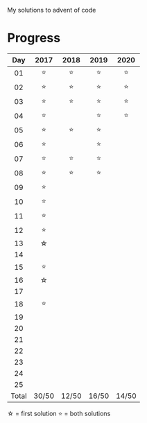 My solutions to advent of code


# Progress

| Day | 2017 | 2018 | 2019 | 2020 |
|:---:|:----:|:----:|:----:|:----:|
| 01  | ⭐   | ⭐    | ⭐    | ⭐ |
| 02  | ⭐   | ⭐    | ⭐    | ⭐ |
| 03  | ⭐   | ⭐    | ⭐    | ⭐ |
| 04  | ⭐   |       | ⭐    | ⭐ |
| 05  | ⭐   | ⭐    | ⭐ |  | ⭐ |
| 06  | ⭐   |       | ⭐ |  | ⭐ |
| 07  | ⭐   | ⭐    | ⭐ |  | ⭐ |
| 08  | ⭐   | ⭐    | ⭐ |  |
| 09  | ⭐   |    |      |  |
| 10  | ⭐ |    |      |  |
| 11  | ⭐ |    |      |  |
| 12  | ⭐ |    |      |  |
| 13  | ☆ |     |      |  |
| 14  |    |    |      |  |
| 15  | ⭐ |    |      |  |
| 16  | ☆ |     |      |  |
| 17  |   |     |      |  |
| 18  | ⭐ |    |      |  |
| 19  |    |    |      |  |
| 20  |    |    |      |  |
| 21  |    |    |      |  |
| 22  |    |    |      |  |
| 23  |    |    |      |  |
| 24  |    |    |      |  |
| 25  |    |    |      |  |
|Total| 30/50 | 12/50 | 16/50 | 14/50 |

☆ = first solution
⭐ = both solutions
